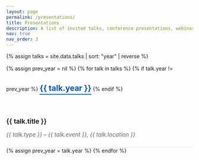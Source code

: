 ```yaml
---
layout: page
permalink: /presentations/
title: Presentations
description: A list of invited talks, conference presentations, webinars and workshops/tutorials delivered (page in construction).
nav: true
nav_order: 3
---
```

<style>
/* Talks & Presentations styling for al-folio */

.talks-list {
  margin-top: 1rem;
}

.talk-entry {
  padding: 1.2rem 0;
  border-bottom: 1px solid var(--global-divider-color, #e0e0e0);
  transition: background-color 0.2s ease;
}

.talk-entry:hover {
  background-color: rgba(0, 0, 0, 0.02);
}

.talk-entry h3 {
  font-size: 1.1rem;
  font-weight: 600;
  margin-bottom: 0.2rem;
  color: var(--global-heading-color, #111);
}

.talk-entry p {
  font-size: 0.95rem;
  color: var(--global-text-color-light, #666);
  margin-bottom: 0.3rem;
}

.talk-entry .talk-meta {
  font-style: italic;
  font-size: 0.9rem;
  color: var(--global-text-color-light, #777);
}

/* Year heading style */
.talk-year {
  margin-top: 2rem;
  font-weight: 700;
  color: var(--global-accent-color, #0056b3);
  border-bottom: 2px solid var(--global-accent-color, #0056b3);
  display: inline-block;
  padding-bottom: 0.2rem;
}
</style>

{% assign talks = site.data.talks | sort: "year" | reverse %}

<div class="talks-list">
  {% assign prev_year = nil %}
  {% for talk in talks %}
    {% if talk.year != prev_year %}
      <h2 class="talk-year">{{ talk.year }}</h2>
    {% endif %}
    <div class="talk-entry">
      <h3>{{ talk.title }}</h3>
      <p><em>{{ talk.type }} – {{ talk.event }}, {{ talk.location }}</em></p>
    </div>
    {% assign prev_year = talk.year %}
  {% endfor %}
</div>
